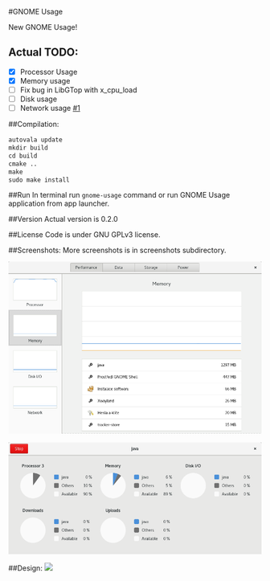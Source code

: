 #GNOME Usage

New GNOME Usage!

## Actual TODO:
- [x] Processor Usage
- [x] Memory usage
- [ ] Fix bug in LibGTop with x_cpu_load
- [ ] Disk usage
- [ ] Network usage [#1](http://github.com/petr-stety-stetka/gnome-usage/issues/1)

##Compilation:
```
autovala update
mkdir build
cd build
cmake ..
make
sudo make install
```
##Run
In terminal run ```gnome-usage``` command or run GNOME Usage application from app launcher.

##Version
Actual version is 0.2.0

##License
Code is under GNU GPLv3 license.

##Screenshots:
More screenshots is in screenshots subdirectory.

![Screenshot](screenshots/screenshot3.png?raw=true )

![Screenshot](screenshots/screenshot4.png?raw=true )

##Design:
<img src="https://raw.githubusercontent.com/gnome-design-team/gnome-mockups/master/usage/usage-wires.png">
